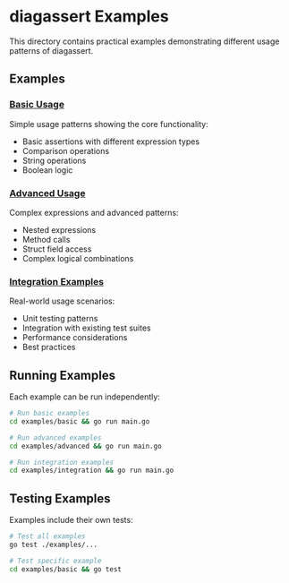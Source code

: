 # diagassert Examples

This directory contains practical examples demonstrating different usage
patterns of diagassert.

## Examples

### [Basic Usage](./basic/)

Simple usage patterns showing the core functionality:

- Basic assertions with different expression types
- Comparison operations
- String operations
- Boolean logic

### [Advanced Usage](./advanced/)

Complex expressions and advanced patterns:

- Nested expressions
- Method calls
- Struct field access
- Complex logical combinations

### [Integration Examples](./integration/)

Real-world usage scenarios:

- Unit testing patterns
- Integration with existing test suites
- Performance considerations
- Best practices

## Running Examples

Each example can be run independently:

```bash
# Run basic examples
cd examples/basic && go run main.go

# Run advanced examples  
cd examples/advanced && go run main.go

# Run integration examples
cd examples/integration && go run main.go
```

## Testing Examples

Examples include their own tests:

```bash
# Test all examples
go test ./examples/...

# Test specific example
cd examples/basic && go test
```
